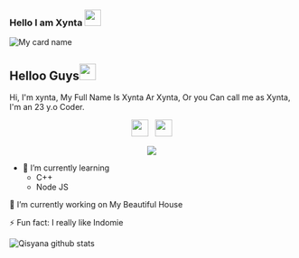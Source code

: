 ### Hello I am Xynta <img src="https://github.com/TheDudeThatCode/TheDudeThatCode/blob/master/Assets/Hi.gif" width="29px">

![My card name](https://cardivo.vercel.app/api?name=Xynta&description=Hi,%20i%27m%20a%20developer%20end%20back%20and%20i%20am%2023%20y.o.%20Nice%20to%20meet%20you%20%F0%9F%91%8B&image=https://i.ibb.co/GpPJkf2/88166268-1055556998142462-1142287006668161024-o.jpg)

## Helloo Guys<img src="https://github.com/TheDudeThatCode/TheDudeThatCode/blob/master/Assets/Hi.gif" width="29px">
Hi, I'm xynta, My Full Name Is Xynta Ar Xynta, Or you Can call me as Xynta, I'm an 23 y.o Coder.
<br>
<p align='center'>
   <a href="https://wa.me/6281262411188"><img height="30" src="https://c.top4top.io/p_1837yybbf0.jpeg"></a>&nbsp;&nbsp;
   <a href="https://instagram.com/suranta_smbr_"><img height="30" src="https://raw.githubusercontent.com/TobyG74/TobyG74/main/instagram.jpg"></a>
</P>

<p align="center">
  <a href="https://github.com/qisyana"><img src="https://github-readme-stats.vercel.app/api/top-langs?username=qisyana&bg_color=30,e96443,904e95&title_color=fff&text_color=fff&hide_border=true&show_icons=true&layout=compact" /></a>
</p>

- 🌱 I’m currently learning
  - C++
  - Node JS

🔭 I’m currently working on My Beautiful House
 
 ⚡ Fun fact: I really like Indomie

![Qisyana github stats](https://github-readme-stats.vercel.app/api?username=qisyana&show_icons=true&theme=tokyonight) 
